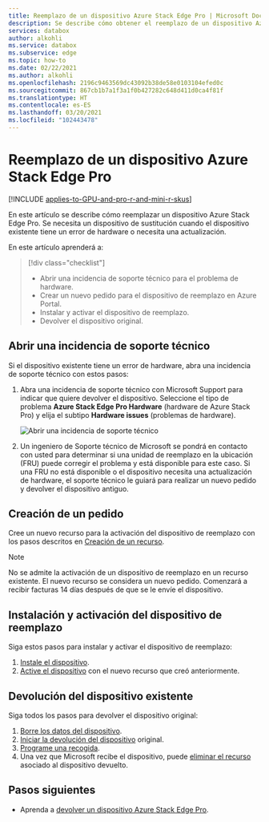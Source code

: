 ```yaml
---
title: Reemplazo de un dispositivo Azure Stack Edge Pro | Microsoft Docs
description: Se describe cómo obtener el reemplazo de un dispositivo Azure Stack Edge Pro.
services: databox
author: alkohli
ms.service: databox
ms.subservice: edge
ms.topic: how-to
ms.date: 02/22/2021
ms.author: alkohli
ms.openlocfilehash: 2196c9463569dc43092b38de58e0103104efed0c
ms.sourcegitcommit: 867cb1b7a1f3a1f0b427282c648d411d0ca4f81f
ms.translationtype: HT
ms.contentlocale: es-ES
ms.lasthandoff: 03/20/2021
ms.locfileid: "102443478"
---
```

# <a name="replace-your-azure-stack-edge-pro-device"></a>Reemplazo de un dispositivo Azure Stack Edge Pro

[!INCLUDE [applies-to-GPU-and-pro-r-and-mini-r-skus](../../includes/azure-stack-edge-applies-to-gpu-pro-r-mini-r-sku.md)]

En este artículo se describe cómo reemplazar un dispositivo Azure Stack Edge Pro. Se necesita un dispositivo de sustitución cuando el dispositivo existente tiene un error de hardware o necesita una actualización. 


En este artículo aprenderá a:

> [!div class="checklist"]
>
> * Abrir una incidencia de soporte técnico para el problema de hardware.
> * Crear un nuevo pedido para el dispositivo de reemplazo en Azure Portal.
> * Instalar y activar el dispositivo de reemplazo.
> * Devolver el dispositivo original.

## <a name="open-a-support-ticket"></a>Abrir una incidencia de soporte técnico

Si el dispositivo existente tiene un error de hardware, abra una incidencia de soporte técnico con estos pasos:

1. Abra una incidencia de soporte técnico con Microsoft Support para indicar que quiere devolver el dispositivo. Seleccione el tipo de problema **Azure Stack Edge Pro Hardware** (hardware de Azure Stack Pro) y elija el subtipo **Hardware issues** (problemas de hardware).  

    ![Abrir una incidencia de soporte técnico](media/azure-stack-edge-replace-device/open-support-ticket-1.png)  

2. Un ingeniero de Soporte técnico de Microsoft se pondrá en contacto con usted para determinar si una unidad de reemplazo en la ubicación (FRU) puede corregir el problema y está disponible para este caso. Si una FRU no está disponible o el dispositivo necesita una actualización de hardware, el soporte técnico le guiará para realizar un nuevo pedido y devolver el dispositivo antiguo.

## <a name="create-a-new-order"></a>Creación de un pedido

Cree un nuevo recurso para la activación del dispositivo de reemplazo con los pasos descritos en [Creación de un recurso](azure-stack-edge-gpu-deploy-prep.md#create-a-new-resource).

> [!NOTE]
> No se admite la activación de un dispositivo de reemplazo en un recurso existente. El nuevo recurso se considera un nuevo pedido. Comenzará a recibir facturas 14 días después de que se le envíe el dispositivo.

## <a name="install-and-activate-the-replacement-device"></a>Instalación y activación del dispositivo de reemplazo

Siga estos pasos para instalar y activar el dispositivo de reemplazo:

1. [Instale el dispositivo](azure-stack-edge-deploy-install.md).
2. [Active el dispositivo](azure-stack-edge-deploy-connect-setup-activate.md) con el nuevo recurso que creó anteriormente.

## <a name="return-your-existing-device"></a>Devolución del dispositivo existente

Siga todos los pasos para devolver el dispositivo original:

1. [Borre los datos del dispositivo](azure-stack-edge-return-device.md#erase-data-from-the-device).
2. [Iniciar la devolución del dispositivo](azure-stack-edge-return-device.md#initiate-device-return) original.
3. [Programe una recogida](azure-stack-edge-return-device.md#schedule-a-pickup).
4. Una vez que Microsoft recibe el dispositivo, puede [eliminar el recurso](azure-stack-edge-return-device.md#delete-the-resource) asociado al dispositivo devuelto.


## <a name="next-steps"></a>Pasos siguientes

- Aprenda a [devolver un dispositivo Azure Stack Edge Pro](azure-stack-edge-return-device.md).
